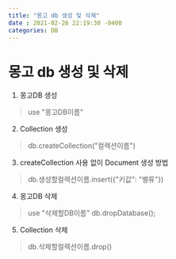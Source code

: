 ```yaml
---
title: "몽고 db 생성 및 삭제"
date : 2021-02-26 22:19:30 -0400
categories: DB
---
```



# 몽고 db 생성 및 삭제

1. 몽고DB 생성 
> use "몽고DB이름"
 
2. Collection 생성
> db.createCollection("컬렉션이름")
 
3. createCollection 사용 없이 Document 생성 방법
> db.생성할컬렉션이름.insert({"키값": "벨류"})
 
4. 몽고DB 삭제
> use "삭제할DB이름"
> db.dropDatabase();
 
5. Collection 삭제
> db.삭제할컬렉션이름.drop()


